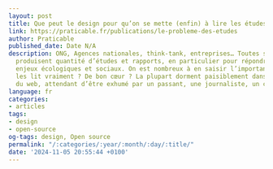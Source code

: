 ```yaml
---
layout: post
title: Que peut le design pour qu’on se mette (enfin) à lire les études ?
link: https://praticable.fr/publications/le-probleme-des-etudes
author: Praticable
published_date: Date N/A
description: ONG, Agences nationales, think-tank, entreprises… Toutes sortes d’organismes
  produisent quantité d’études et rapports, en particulier pour répondre aux grands
  enjeux écologiques et sociaux. On est nombreux à en saisir l’importance, mais qui
  les lit vraiment ? De bon cœur ? La plupart dorment paisiblement dans les méandres
  du web, attendant d’être exhumé par un passant, une journaliste, un chercheur.
language: fr
categories:
- articles
tags:
- design
- open-source
og-tags: design, Open source
permalink: "/:categories/:year/:month/:day/:title/"
date: '2024-11-05 20:55:44 +0100'
---
```

